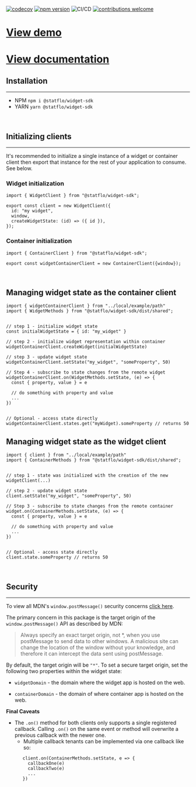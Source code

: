 [![codecov](https://codecov.io/gh/Statflo/widget-sdk/branch/main/graph/badge.svg?token=E2QJ7EUJVZ)](https://codecov.io/gh/Statflo/widget-sdk)
[![npm version](https://badge.fury.io/js/@statflo%2Fwidget-sdk.svg)](https://www.npmjs.com/package/@statflo/widget-sdk)
![CI/CD](https://github.com/statflo/widget-sdk/actions/workflows/main.yml/badge.svg)
[![contributions welcome](https://img.shields.io/badge/contributions-welcome-brightgreen.svg?style=flat)](https://github.com/Statflo/widget-sdk/issues)


# [View demo](https://statflo.github.io/widget-sdk/)
# [View documentation](https://github.com/touchlesscode/widget-sdk/wiki)


## Installation
---
- NPM `npm i @statflo/widget-sdk`
- YARN `yarn @statflo/widget-sdk`

<br>

## Initializing clients
----
It's recommended to initialize a single instance of a widget or container client then export that instance for the rest of your application to consume. See below.


### Widget initialization

```
import { WidgetClient } from "@statflo/widget-sdk";

export const client = new WidgetClient({ 
  id: "my widget",
  window,
  createWidgetState: (id) => ({ id }),
});
```

### Container initialization
```
import { ContainerClient } from "@statflo/widget-sdk";

export const widgetContainerClient = new ContainerClient({window});
```

<br>

## Managing widget state as the container client

```
import { widgetContainerClient } from "../local/example/path"
import { WidgetMethods } from "@statflo/widget-sdk/dist/shared";


// step 1 - initialize widget state
const initialWidgetState = { id: "my_widget" }

// step 2 - initialize widget representation within container
widgetContainerClient.createWidget(initialWidgetState)

// step 3 - update widget state
widgetContainerClient.setState("my_widget", "someProperty", 50)

// Step 4 - subscribe to state changes from the remote widget
widgetContainerClient.on(WidgetMethods.setState, (e) => {
  const { property, value } = e

  // do something with property and value
  ... 
})


// Optional - access state directly
widgetContainerClient.states.get("myWidget).someProperty // returns 50
```

## Managing widget state as the widget client

```
import { client } from "../local/example/path"
import { ContainerMethods } from "@statflo/widget-sdk/dist/shared";


// step 1 - state was initialized with the creation of the new widgetClient(...)

// step 2 - update widget state
client.setState("my_widget", "someProperty", 50)

// Step 3 - subscribe to state changes from the remote container
widget.on(ContainerMethods.setState, (e) => {
  const { property, value } = e

  // do something with property and value
  ... 
})


// Optional - access state directly
client.state.someProperty // returns 50
```

<br>


## Security 
---
To view all MDN's `window.postMessage()` security concerns [click here](https://developer.mozilla.org/en-US/docs/Web/API/Window/postMessage#security_concerns).

The primary concern in this package is the target origin of the `window.postMessage()` API as described by MDN: 

> Always specify an exact target origin, not *, when you use postMessage to send data to other windows. A malicious site can change the location of the window without your knowledge, and therefore it can intercept the data sent using postMessage.

By default, the target origin will be `"*"`. To set a secure target origin, set the following two properties within the widget state:

- `widgetDomain` - the domain where the widget app is hosted on the web.

- `containerDomain` - the domain of where container app is hosted on the web.

**Final Caveats**

- The `.on()` method for both clients only supports a single registered callback. Calling `.on()` on the same event or method will overwrite a previous callback with the newer one.
  - Multiple callback tenants can be implemented via one callback like so:
  ```
     client.on(ContainerMethods.setState, e => {
       callbackOne(e)
       callbackTwo(e)
       ...
     })
  ```